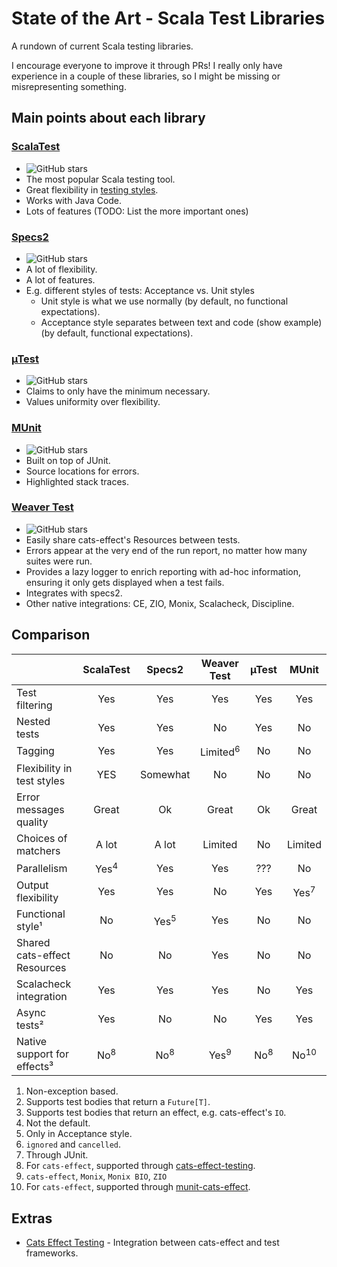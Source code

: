 # State of the Art - Scala Test Libraries

A rundown of current Scala testing libraries.

I encourage everyone to improve it through PRs! I really only have experience in a couple of these libraries, so I might be missing or misrepresenting something.

## Main points about each library

### [ScalaTest](https://github.com/scalatest/scalatest)
- ![GitHub stars](https://img.shields.io/github/stars/scalatest/scalatest)
- The most popular Scala testing tool.
- Great flexibility in [testing styles](https://www.scalatest.org/user_guide/selecting_a_style).
- Works with Java Code.
- Lots of features (TODO: List the more important ones)

### [Specs2](https://github.com/etorreborre/specs2)
- ![GitHub stars](https://img.shields.io/github/stars/etorreborre/specs2)
- A lot of flexibility.
- A lot of features.
- E.g. different styles of tests: Acceptance vs. Unit styles
  - Unit style is what we use normally (by default, no functional expectations).
  - Acceptance style separates between text and code (show example) (by default, functional expectations).


### [µTest](https://github.com/com-lihaoyi/utest)
- ![GitHub stars](https://img.shields.io/github/stars/com-lihaoyi/utest)
- Claims to only have the minimum necessary.
- Values uniformity over flexibility.

### [MUnit](https://github.com/scalameta/munit)
- ![GitHub stars](https://img.shields.io/github/stars/scalameta/munit)
- Built on top of JUnit.
- Source locations for errors.
- Highlighted stack traces.

### [Weaver Test](https://github.com/disneystreaming/weaver-test)
- ![GitHub stars](https://img.shields.io/github/stars/disneystreaming/weaver-test)
- Easily share cats-effect's Resources between tests.
- Errors appear at the very end of the run report, no matter how many suites were run.
- Provides a lazy logger to enrich reporting with ad-hoc information, ensuring it only gets displayed when a test fails.
- Integrates with specs2.
- Other native integrations: CE, ZIO, Monix, Scalacheck, Discipline.

## Comparison

|                              |    ScalaTest    |     Specs2      |     Weaver Test     |     µTest      |      MUnit      |
| ---------------------------- | :-------------: | :-------------: | :-----------------: | :------------: | :-------------: |
| Test filtering               |       Yes       |       Yes       |         Yes         |      Yes       |       Yes       |
| Nested tests                 |       Yes       |       Yes       |         No          |      Yes       |       No        |
| Tagging                      |       Yes       |       Yes       | Limited<sup>6</sup> |       No       |       No        |
| Flexibility in test styles   |       YES       |    Somewhat     |         No          |       No       |       No        |
| Error messages quality       |      Great      |       Ok        |        Great        |       Ok       |      Great      |
| Choices of matchers          |      A lot      |      A lot      |       Limited       |       No       |     Limited     |
| Parallelism                  | Yes<sup>4</sup> |       Yes       |         Yes         |      ???       |       No        |
| Output flexibility           |       Yes       |       Yes       |         No          |      Yes       | Yes<sup>7</sup> |
| Functional style¹            |       No        | Yes<sup>5</sup> |         Yes         |       No       |       No        |
| Shared cats-effect Resources |       No        |       No        |         Yes         |       No       |       No        |
| Scalacheck integration       |       Yes       |       Yes       |         Yes         |       No       |       Yes       |
| Async tests²                 |       Yes       |       No        |         No          |      Yes       |       Yes       |
| Native support for effects³  | No<sup>8</sup>  | No<sup>8</sup>  |   Yes<sup>9</sup>   | No<sup>8</sup> | No<sup>10</sup> |

1. Non-exception based.
2. Supports test bodies that return a `Future[T]`.
3. Supports test bodies that return an effect, e.g. cats-effect's `IO`.
4. Not the default.
5. Only in Acceptance style.
6. `ignored` and `cancelled`.
7. Through JUnit.
8. For `cats-effect`, supported through [cats-effect-testing](https://github.com/typelevel/cats-effect-testing).
9. `cats-effect`, `Monix`, `Monix BIO`, `ZIO` 
10. For `cats-effect`, supported through [munit-cats-effect](https://github.com/typelevel/munit-cats-effect).

## Extras
- [Cats Effect Testing](https://github.com/typelevel/cats-effect-testing) - Integration between cats-effect and test frameworks.
